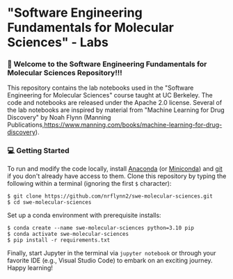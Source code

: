 # "Software Engineering Fundamentals for Molecular Sciences" - Labs

### 👋 Welcome to the Software Engineering Fundamentals for Molecular Sciences Repository!!!

This repository contains the lab notebooks used in the "Software Engineering for Molecular Sciences" course taught at UC Berkeley. The code and notebooks are released under the Apache 2.0 license. Several of the lab notebooks are inspired by material from "Machine Learning for Drug Discovery" by Noah Flynn (Manning Publications,https://www.manning.com/books/machine-learning-for-drug-discovery).

### 💻 Getting Started

To run and modify the code locally, install [Anaconda](https://www.anaconda.com/products/distribution) (or [Miniconda](https://docs.conda.io/en/latest/miniconda.html)) and [git](https://git-scm.com/downloads) if you don't already have access to them. Clone this repository by typing the following within a terminal (ignoring the first `$` character):

    $ git clone https://github.com/nrflynn2/swe-molecular-sciences.git
    $ cd swe-molecular-sciences

Set up a conda environment with prerequisite installs:

    $ conda create --name swe-molecular-sciences python=3.10 pip
    $ conda activate swe-molecular-sciences
    $ pip install -r requirements.txt

Finally, start Jupyter in the terminal via `jupyter notebook` or through your favorite IDE (e.g., Visual Studio Code) to embark on an exciting journey. Happy learning!
